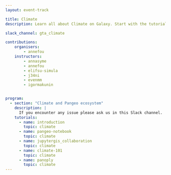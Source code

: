 ```yaml
---
layout: event-track

title: Climate
description: Learn all about Climate on Galaxy. Start with the tutorial at your own pace. If you need support contact us via the Slack Channel [gta_climate](https://gtnsmrgsbord.slack.com/channels/{{page.slack_channel}}). {% icon galaxy-info %} **The workflows used for this track where tested thoroughly on the EU server, please use usegalaxy.eu for this track!**

slack_channel: gta_climate

contributions:
    organisers:
        - annefou
    instructors:
        - annasyme
        - annefou
        - elifsu-simula
        - j34ni
        - evenmm
        - igormakunin


program:
  - section: "Climate and Pangeo ecosystem"
    description: |
      If you encounter any issue please ask us in this Slack channel.
    tutorials:
      - name: introduction
        topic: climate
      - name: pangeo-notebook
        topic: climate
      - name: jupytergis_collaboration
        topic: climate
      - name: climate-101
        topic: climate
      - name: panoply
        topic: climate
---
```

